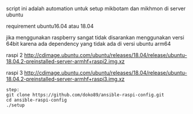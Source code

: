 script ini adalah automation untuk setup mikbotam dan mikhmon di server ubuntu

requirement
ubuntu16.04 atau 18.04

jika menggunakan raspberry sangat tidak disarankan menggunakan versi 64bit karena ada dependency yang tidak ada di versi ubuntu arm64

raspi 2
http://cdimage.ubuntu.com/ubuntu/releases/18.04/release/ubuntu-18.04.2-preinstalled-server-armhf+raspi2.img.xz

raspi 3
http://cdimage.ubuntu.com/ubuntu/releases/18.04/release/ubuntu-18.04.2-preinstalled-server-armhf+raspi3.img.xz

```
step:
git clone https://github.com/doko89/ansible-raspi-config.git
cd ansible-raspi-config
./setup
```
